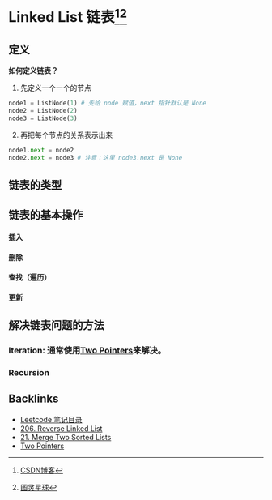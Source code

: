 # Linked List 链表[^1][^2]

## 定义
**如何定义链表？**
 1. 先定义一个一个的节点
```Python
node1 = ListNode(1) # 先给 node 赋值，next 指针默认是 None
node2 = ListNode(2)
node3 = ListNode(3)
```
 2. 再把每个节点的关系表示出来
```Python
node1.next = node2
node2.next = node3 # 注意：这里 node3.next 是 None
```

## 链表的类型

## 链表的基本操作

#### 插入

#### 删除

#### 查找（遍历）

#### 更新

## 解决链表问题的方法

### Iteration: 通常使用[Two Pointers](Two_Pointers.md)来解决。

### Recursion


[^1]: [CSDN博客](https://blog.csdn.net/weixin_46312449/article/details/106792544)
[^2]: [图灵星球](https://turingplanet.org/2020/06/20/%e9%93%be%e8%a1%a8linked-list%e9%a2%98%e5%9e%8b%e5%a5%97%e8%b7%af%e3%80%90leetcode%e5%88%b7%e9%a2%98%e5%a5%97%e8%b7%af%e6%95%99%e7%a8%8b4%e3%80%91/)

## Backlinks
- [Leetcode 笔记目录](Leetcode笔记目录.md)
- [206. Reverse Linked List](206-Reverse_Linked_List.md)
- [21. Merge Two Sorted Lists](21-Merge_Two_Sorted_Lists.md)
- [Two Pointers](Two_Pointers.md)